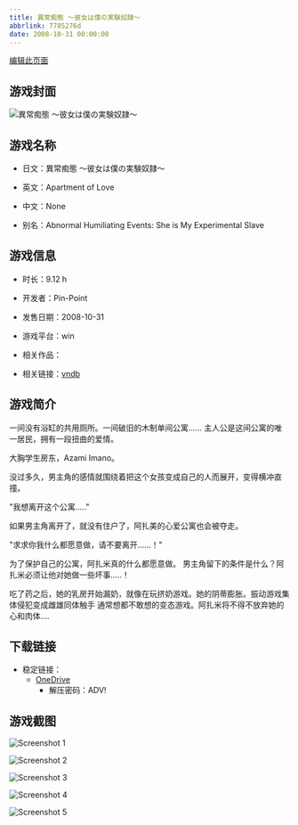 ```yaml
---
title: 異常痴態 ～彼女は僕の実験奴隷～
abbrlink: 7785276d
date: 2008-10-31 00:00:00
---
```

[编辑此页面](https://github.com/ACG-3/ADV3-source/blob/main/source/_posts/games/%E7%95%B0%E5%B8%B8%E7%97%B4%E6%85%8B%20%EF%BD%9E%E5%BD%BC%E5%A5%B3%E3%81%AF%E5%83%95%E3%81%AE%E5%AE%9F%E9%A8%93%E5%A5%B4%E9%9A%B7%EF%BD%9E.md)

## 游戏封面

![異常痴態 ～彼女は僕の実験奴隷～](https://pan.timero.xyz/d/onedrive/img_lib_001/%E7%95%B0%E5%B8%B8%E7%97%B4%E6%85%8B%20%EF%BD%9E%E5%BD%BC%E5%A5%B3%E3%81%AF%E5%83%95%E3%81%AE%E5%AE%9F%E9%A8%93%E5%A5%B4%E9%9A%B7%EF%BD%9E_cover.avif)


## 游戏名称

- 日文：異常痴態 ～彼女は僕の実験奴隷～
- 英文：Apartment of Love
- 中文：None

- 别名：Abnormal Humiliating Events: She is My Experimental Slave


## 游戏信息

- 时长：9.12 h
- 开发者：Pin-Point
- 发售日期：2008-10-31
- 游戏平台：win
- 相关作品：

- 相关链接：[vndb](https://vndb.org/v3081)


## 游戏简介

一间没有浴缸的共用厕所。一间破旧的木制单间公寓......
主人公是这间公寓的唯一居民，拥有一段扭曲的爱情。

大胸学生房东，Azami Imano。


没过多久，男主角的感情就围绕着把这个女孩变成自己的人而展开，变得横冲直撞。

"我想离开这个公寓....."

如果男主角离开了，就没有住户了，阿扎美的心爱公寓也会被夺走。

"求求你我什么都愿意做，请不要离开......！"

为了保护自己的公寓，阿扎米真的什么都愿意做。
男主角留下的条件是什么？阿扎米必须让他对她做一些坏事.....！

吃了药之后，她的乳房开始漏奶，就像在玩挤奶游戏。她的阴蒂膨胀。振动游戏集体侵犯变成雌雄同体触手
通常想都不敢想的变态游戏。阿扎米将不得不放弃她的心和肉体....




## 下载链接

- 稳定链接：
    - [OneDrive](https://pan.timero.xyz/onedrive/adv_lib_001/%E7%95%B0%E5%B8%B8%E7%97%B4%E6%85%8B%20%EF%BD%9E%E5%BD%BC%E5%A5%B3%E3%81%AF%E5%83%95%E3%81%AE%E5%AE%9F%E9%A8%93%E5%A5%B4%E9%9A%B7%EF%BD%9E)
        - 解压密码：ADV!



## 游戏截图


![Screenshot 1](https://pan.timero.xyz/d/onedrive/img_lib_001/%E7%95%B0%E5%B8%B8%E7%97%B4%E6%85%8B%20%EF%BD%9E%E5%BD%BC%E5%A5%B3%E3%81%AF%E5%83%95%E3%81%AE%E5%AE%9F%E9%A8%93%E5%A5%B4%E9%9A%B7%EF%BD%9E_Screenshot_1.avif)

![Screenshot 2](https://pan.timero.xyz/d/onedrive/img_lib_001/%E7%95%B0%E5%B8%B8%E7%97%B4%E6%85%8B%20%EF%BD%9E%E5%BD%BC%E5%A5%B3%E3%81%AF%E5%83%95%E3%81%AE%E5%AE%9F%E9%A8%93%E5%A5%B4%E9%9A%B7%EF%BD%9E_Screenshot_2.avif)

![Screenshot 3](https://pan.timero.xyz/d/onedrive/img_lib_001/%E7%95%B0%E5%B8%B8%E7%97%B4%E6%85%8B%20%EF%BD%9E%E5%BD%BC%E5%A5%B3%E3%81%AF%E5%83%95%E3%81%AE%E5%AE%9F%E9%A8%93%E5%A5%B4%E9%9A%B7%EF%BD%9E_Screenshot_3.avif)

![Screenshot 4](https://pan.timero.xyz/d/onedrive/img_lib_001/%E7%95%B0%E5%B8%B8%E7%97%B4%E6%85%8B%20%EF%BD%9E%E5%BD%BC%E5%A5%B3%E3%81%AF%E5%83%95%E3%81%AE%E5%AE%9F%E9%A8%93%E5%A5%B4%E9%9A%B7%EF%BD%9E_Screenshot_4.avif)

![Screenshot 5](https://pan.timero.xyz/d/onedrive/img_lib_001/%E7%95%B0%E5%B8%B8%E7%97%B4%E6%85%8B%20%EF%BD%9E%E5%BD%BC%E5%A5%B3%E3%81%AF%E5%83%95%E3%81%AE%E5%AE%9F%E9%A8%93%E5%A5%B4%E9%9A%B7%EF%BD%9E_Screenshot_5.avif)


